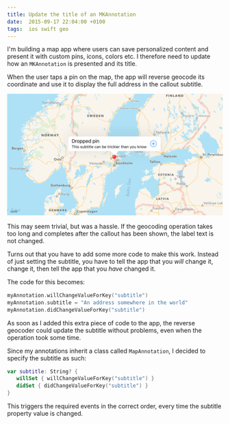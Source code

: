 ```yaml
---
title: Update the title of an MKAnnotation
date:  2015-09-17 22:04:00 +0100
tags:  ios swift geo
---
```


I'm building a map app where users can save personalized content and present it 
with custom pins, icons, colors etc. I therefore need to update how an `MKAnnotation`
is presented and its title.

When the user taps a pin on the map, the app will reverse geocode its coordinate
and use it to display the full address in the callout subtitle.

![iOS Simulator Screen](/assets/blog/2015/2015-09-17-simulator.png)

This may seem trivial, but was a hassle. If the geocoding operation takes too long
and completes after the callout has been shown, the label text is not changed.

Turns out that you have to add some more code to make this work. Instead of just
setting the subtitle, you have to tell the app that you *will* change it, change
it, then tell the app that you *have* changed it.

The code for this becomes:

```swift
myAnnotation.willChangeValueForKey("subtitle")
myAnnotation.subtitle = "An address somewhere in the world"
myAnnotation.didChangeValueForKey("subtitle")
```

As soon as I added this extra piece of code to the app, the reverse geocoder could
update the subtitle without problems, even when the operation took some time.

Since my annotations inherit a class called `MapAnnotation`, I decided to specify
the subtitle as such:

```swift
var subtitle: String? {
   willSet { willChangeValueForKey("subtitle") }
   didSet { didChangeValueForKey("subtitle") }
}
```

This triggers the required events in the correct order, every time the subtitle
property value is changed.